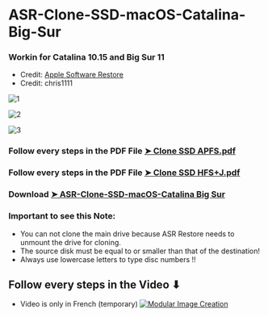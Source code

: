 # ASR-Clone-SSD-macOS-Catalina-Big-Sur

### Workin for Catalina 10.15 and Big Sur 11

- Credit: [Apple Software Restore](https://ss64.com/osx/asr.html)
- Credit: chris1111

![1](https://user-images.githubusercontent.com/6248794/76703396-d6f25a00-66a7-11ea-88c2-5d11e5c5b8b2.png)

![2](https://user-images.githubusercontent.com/6248794/76703397-d78af080-66a7-11ea-9277-c5e87b6fca03.png)

![3](https://user-images.githubusercontent.com/6248794/76703398-d78af080-66a7-11ea-8ab9-f08ec582515c.png)

### Follow every steps in the PDF File [➤ Clone SSD APFS.pdf](https://github.com/chris1111/ASR-Clone-SSD-macOS-Catalina/blob/master/Clone%20SSD%20APFS.pdf)

### Follow every steps in the PDF File [➤ Clone SSD HFS+J.pdf](https://github.com/chris1111/ASR-Clone-SSD-macOS-Catalina/blob/master/Clone%20SSD%20HFS%2BJ.pdf)

### Download [➤ ASR-Clone-SSD-macOS-Catalina Big Sur](https://github.com/chris1111/ASR-Clone-SSD-macOS-Catalina-Big-Sur/releases/tag/V1)

### Important to see this Note:
+ You can not clone the main drive because ASR Restore needs to unmount the drive for cloning.
+ The source disk must be equal to or smaller than that of the destination! 
+ Always use lowercase letters to type disc numbers !!

## Follow every steps in the Video ⬇︎
- Video is only in French (temporary)
[![Modular Image Creation](https://i.ibb.co/K5bFrB5/VIDEO.png)](https://youtu.be/akqr37DubeQ)





 
